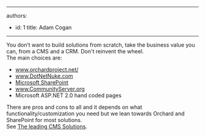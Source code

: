 

---
authors:
  - id: 1
    title: Adam Cogan
---




<span class='intro'> <p>​​You don’t want to build&#160;solutions from scratch, take the business value you can, from a CMS and a CRM. Don't reinvent the wheel.<br> The main choices are&#58; </p><ul><li> 
      <a href="http&#58;//www.orchardproject.net/">www.orchardproject.net/</a></li><li> 
      <a href="http&#58;//www.dotnetnuke.com/">www.DotNetNuke.com</a></li><li> 
      <a href="http&#58;//office.microsoft.com/en-au/sharepoint/">Microsoft SharePoint​​</a></li><li> 
      <a href="http&#58;//www.communityserver.org/">www.CommunityServer.org</a></li><li>Microsoft ASP.NET 2.0 hand coded pages </li></ul><p>There are pros and cons to all and it depends on what functionality/customization you need but we lean towards&#160;Orchard and SharePoint for most solutions.<br> See 
   <a href="https&#58;//www.ssw.com.au/ssw/Consulting/DNN-DotNetNuke.aspx">The leading CMS Solutions</a>. </p>​<br> </span>




